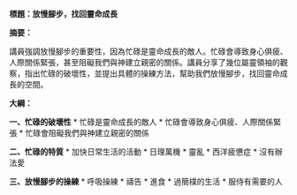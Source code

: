 **標題：放慢腳步，找回靈命成長**

**摘要：**

講員強調放慢腳步的重要性，因為忙碌是靈命成長的敵人。忙碌會導致身心俱疲、人際關係緊張，甚至阻礙我們與神建立親密的關係。講員分享了幾位屬靈領袖的觀察，指出忙碌的破壞性，並提出具體的操練方法，幫助我們放慢腳步，找回靈命成長的空間。

**大綱：**

**一、忙碌的破壞性**
    * 忙碌是靈命成長的敵人
    * 忙碌會導致身心俱疲、人際關係緊張
    * 忙碌會阻礙我們與神建立親密的關係

**二、忙碌的特質**
    * 加快日常生活的活動
    * 日理萬機
    * 靈亂
    * 西洋疲憊症
    * 沒有辦法愛

**三、放慢腳步的操練**
    * 呼吸操練
    * 禱告
    * 進食
    * 過簡樸的生活
    * 服侍有需要的人